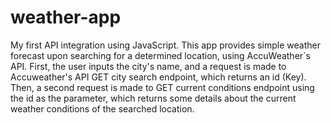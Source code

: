 # weather-app
My first API integration using JavaScript. This app provides simple weather forecast upon searching for a determined location, using AccuWeather`s API.
First, the user inputs the city's name, and a request is made to Accuweather's API GET city search endpoint, which returns an id (Key). Then, a second request is made to GET current conditions endpoint using the id as the parameter, which returns some details about the current weather conditions of the searched location. 

